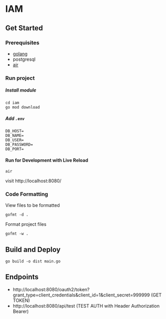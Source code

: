# IAM

## Get Started

### Prerequisites

- [golang](https://golang.org/)
- postgresql
- [air](https://github.com/cosmtrek/air)


### Run project

##### Install module

```
cd iam
go mod download
```

##### Add `.env`

```
DB_HOST=
DB_NAME=
DB_USER=
DB_PASSWORD=
DB_PORT=
```

#### Run for Development with Live Reload

```
air
```

visit http://localhost:8080/

### Code Formatting

View files to be formatted

```
gofmt -d .
```

Format project files

```
gofmt -w .
```

## Build and Deploy

```
go build -o dist main.go
```

## Endpoints
- http://localhost:8080/oauth2/token?grant_type=client_credentials&client_id=1&client_secret=999999   (GET TOKEN)
- http://localhost:8080/api/test  (TEST AUTH with Header Authorization Bearer)